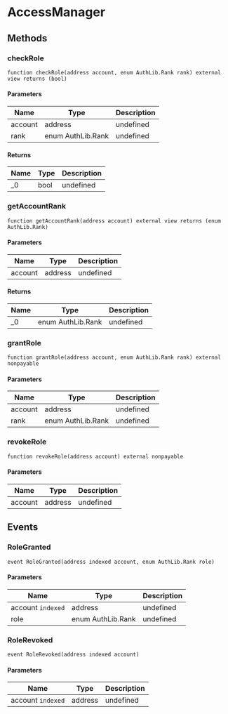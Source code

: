 # AccessManager









## Methods

### checkRole

```solidity
function checkRole(address account, enum AuthLib.Rank rank) external view returns (bool)
```





#### Parameters

| Name | Type | Description |
|---|---|---|
| account | address | undefined |
| rank | enum AuthLib.Rank | undefined |

#### Returns

| Name | Type | Description |
|---|---|---|
| _0 | bool | undefined |

### getAccountRank

```solidity
function getAccountRank(address account) external view returns (enum AuthLib.Rank)
```





#### Parameters

| Name | Type | Description |
|---|---|---|
| account | address | undefined |

#### Returns

| Name | Type | Description |
|---|---|---|
| _0 | enum AuthLib.Rank | undefined |

### grantRole

```solidity
function grantRole(address account, enum AuthLib.Rank rank) external nonpayable
```





#### Parameters

| Name | Type | Description |
|---|---|---|
| account | address | undefined |
| rank | enum AuthLib.Rank | undefined |

### revokeRole

```solidity
function revokeRole(address account) external nonpayable
```





#### Parameters

| Name | Type | Description |
|---|---|---|
| account | address | undefined |



## Events

### RoleGranted

```solidity
event RoleGranted(address indexed account, enum AuthLib.Rank role)
```





#### Parameters

| Name | Type | Description |
|---|---|---|
| account `indexed` | address | undefined |
| role  | enum AuthLib.Rank | undefined |

### RoleRevoked

```solidity
event RoleRevoked(address indexed account)
```





#### Parameters

| Name | Type | Description |
|---|---|---|
| account `indexed` | address | undefined |




